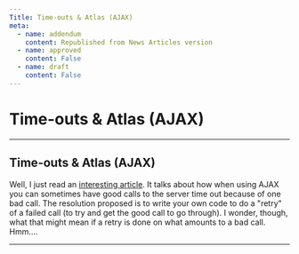 ```yaml
---
Title: Time-outs & Atlas (AJAX)
meta:
  - name: addendum
    content: Republished from News Articles version
  - name: approved
    content: False
  - name: draft
    content: False
---
```

# Time-outs & Atlas (AJAX)

---
## Time-outs & Atlas (AJAX)
Well, I just read an [interesting article](http://msmvps.com/blogs/omar/archive/2006/09/23/Atlas-5_3A00_-Bad-calls-make-good-calls-timeout.aspx). It talks about how when using AJAX you can sometimes have good calls to the server time out because of one bad call. The resolution proposed is to write your own code to do a "retry" of a failed call (to try and get the good call to go through). I wonder, though, what that might mean if a retry is done on what amounts to a bad call. Hmm....



---
